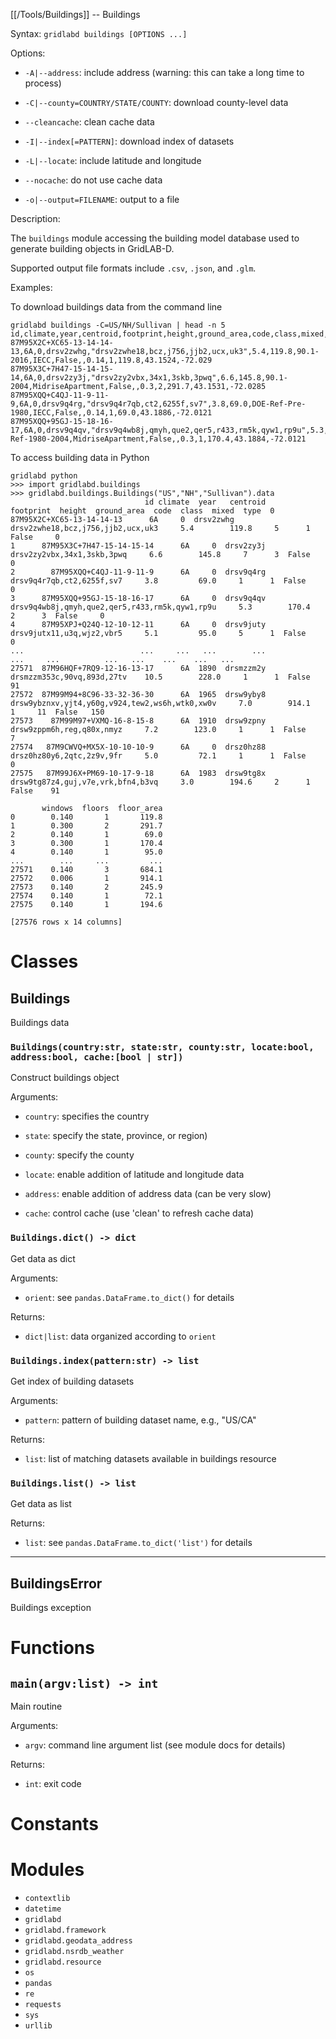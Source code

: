 [[/Tools/Buildings]] -- Buildings

Syntax: `gridlabd buildings [OPTIONS ...]`

Options:

* `-A|--address`: include address (warning: this can take a long time to process)

* `-C|--county=COUNTRY/STATE/COUNTY`: download county-level data

* `--cleancache`: clean cache data

* `-I|--index[=PATTERN]`: download index of datasets

* `-L|--locate`: include latitude and longitude

* `--nocache`: do not use cache data

* `-o|--output=FILENAME`: output to a file

Description:

The `buildings` module accessing the building model database used to generate building
objects in GridLAB-D.

Supported output file formats include `.csv`, `.json`, and `.glm`.  

Examples:

To download buildings data from the command line
~~~
gridlabd buildings -C=US/NH/Sullivan | head -n 5 
id,climate,year,centroid,footprint,height,ground_area,code,class,mixed,type,windows,floors,floor_area,latitude,longitude
87M95X2C+XC65-13-14-14-13,6A,0,drsv2zwhg,"drsv2zwhe18,bcz,j756,jjb2,ucx,uk3",5.4,119.8,90.1-2016,IECC,False,,0.14,1,119.8,43.1524,-72.029
87M95X3C+7H47-15-14-15-14,6A,0,drsv2zy3j,"drsv2zy2vbx,34x1,3skb,3pwq",6.6,145.8,90.1-2004,MidriseApartment,False,,0.3,2,291.7,43.1531,-72.0285
87M95XQQ+C4QJ-11-9-11-9,6A,0,drsv9q4rg,"drsv9q4r7qb,ct2,6255f,sv7",3.8,69.0,DOE-Ref-Pre-1980,IECC,False,,0.14,1,69.0,43.1886,-72.0121
87M95XQQ+95GJ-15-18-16-17,6A,0,drsv9q4qv,"drsv9q4wb8j,qmyh,que2,qer5,r433,rm5k,qyw1,rp9u",5.3,170.4,DOE-Ref-1980-2004,MidriseApartment,False,,0.3,1,170.4,43.1884,-72.0121
~~~

To access building data in Python

~~~
gridlabd python
>>> import gridlabd.buildings
>>> gridlabd.buildings.Buildings("US","NH","Sullivan").data
                              id climate  year   centroid                                       footprint  height  ground_area  code  class  mixed  type  0      87M95X2C+XC65-13-14-14-13      6A     0  drsv2zwhg               drsv2zwhe18,bcz,j756,jjb2,ucx,uk3     5.4        119.8     5      1  False     0   
1      87M95X3C+7H47-15-14-15-14      6A     0  drsv2zy3j                      drsv2zy2vbx,34x1,3skb,3pwq     6.6        145.8     7      3  False     0   
2        87M95XQQ+C4QJ-11-9-11-9      6A     0  drsv9q4rg                       drsv9q4r7qb,ct2,6255f,sv7     3.8         69.0     1      1  False     0   
3      87M95XQQ+95GJ-15-18-16-17      6A     0  drsv9q4qv  drsv9q4wb8j,qmyh,que2,qer5,r433,rm5k,qyw1,rp9u     5.3        170.4     2      3  False     0   
4      87M95XPJ+Q24Q-12-10-12-11      6A     0  drsv9juty                       drsv9jutx11,u3q,wjz2,vbr5     5.1         95.0     5      1  False     0   
...                          ...     ...   ...        ...                                             ...     ...          ...   ...    ...    ...   ...   
27571  87M96HQF+7RQ9-12-16-13-17      6A  1890  drsmzzm2y                      drsmzzm353c,90vq,893d,27tv    10.5        228.0     1      1  False    91   
27572  87M99M94+8C96-33-32-36-30      6A  1965  drsw9yby8  drsw9ybznxv,yjt4,y60g,v924,tew2,ws6h,wtk0,xw0v     7.0        914.1     1     11  False   150   
27573    87M99M97+VXMQ-16-8-15-8      6A  1910  drsw9zpny                       drsw9zppm6h,reg,q80x,nmyz     7.2        123.0     1      1  False     7   
27574   87M9CWVQ+MX5X-10-10-10-9      6A     0  drsz0hz88                       drsz0hz80y6,2qtc,2z9v,9fr     5.0         72.1     1      1  False     0   
27575   87M99J6X+PM69-10-17-9-18      6A  1983  drsw9tg8x               drsw9tg87z4,guj,v7e,vrk,bfn4,b3vq     3.0        194.6     2      1  False    91   

       windows  floors  floor_area  
0        0.140       1       119.8  
1        0.300       2       291.7  
2        0.140       1        69.0  
3        0.300       1       170.4  
4        0.140       1        95.0  
...        ...     ...         ...  
27571    0.140       3       684.1  
27572    0.006       1       914.1  
27573    0.140       2       245.9  
27574    0.140       1        72.1  
27575    0.140       1       194.6  

[27576 rows x 14 columns]
~~~



# Classes

## Buildings

Buildings data

### `Buildings(country:str, state:str, county:str, locate:bool, address:bool, cache:[bool | str])`

Construct buildings object

Arguments:

* `country`: specifies the country

* `state`: specify the state, province, or region)

* `county`: specify the county

* `locate`: enable addition of latitude and longitude data

* `address`: enable addition of address data (can be very slow)

* `cache`: control cache (use 'clean' to refresh cache data)


### `Buildings.dict() -> dict`

Get data as dict

Arguments:

* `orient`: see `pandas.DataFrame.to_dict()` for details

Returns:

* `dict|list`: data organized according to `orient`


### `Buildings.index(pattern:str) -> list`

Get index of building datasets

Arguments:

* `pattern`: pattern of building dataset name, e.g., "US/CA"

Returns:

* `list`: list of matching datasets available in buildings resource


### `Buildings.list() -> list`

Get data as list

Returns:

* `list`: see `pandas.DataFrame.to_dict('list')` for details


---

## BuildingsError

Buildings exception

# Functions

## `main(argv:list) -> int`

Main routine

Arguments:

* `argv`: command line argument list (see module docs for details)

Returns:

* `int`: exit code


# Constants


# Modules

* `contextlib`
* `datetime`
* `gridlabd`
* `gridlabd.framework`
* `gridlabd.geodata_address`
* `gridlabd.nsrdb_weather`
* `gridlabd.resource`
* `os`
* `pandas`
* `re`
* `requests`
* `sys`
* `urllib`

